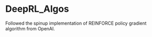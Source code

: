 # DeepRL_Algos

Followed the spinup implementation of REINFORCE policy gradient algorithm from OpenAI. 
